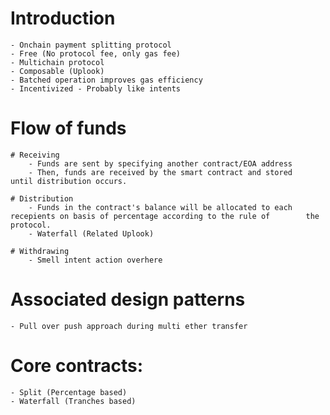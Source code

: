 # Introduction
	- Onchain payment splitting protocol
	- Free (No protocol fee, only gas fee)
	- Multichain protocol
	- Composable (Uplook)
	- Batched operation improves gas efficiency
	- Incentivized - Probably like intents
# Flow of funds
	# Receiving
		- Funds are sent by specifying another contract/EOA address
		- Then, funds are received by the smart contract and stored         until distribution occurs.
	
	# Distribution
		- Funds in the contract's balance will be allocated to each         recepients on basis of percentage according to the rule of        the protocol.
		- Waterfall (Related Uplook)
	
	# Withdrawing
		- Smell intent action overhere

# Associated design patterns
	
	- Pull over push approach during multi ether transfer

# Core contracts:
	- Split (Percentage based)
	- Waterfall (Tranches based)